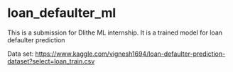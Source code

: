 # loan_defaulter_ml
This is a submission for Dlithe ML internship.
It is a trained model for loan defaulter prediction

Data set: https://www.kaggle.com/vignesh1694/loan-defaulter-prediction-dataset?select=loan_train.csv

